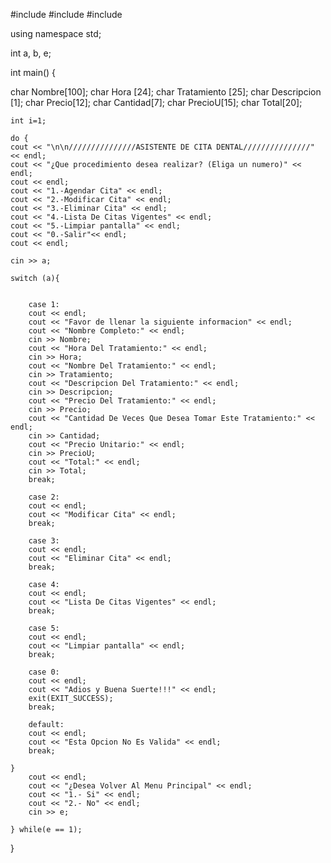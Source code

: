 #include <iostream>
#include <cstdlib>
#include <string>

using namespace std;

int a, b, e;

int main()
{

   char Nombre[100];
   char Hora [24];
   char Tratamiento [25];
   char Descripcion [1];
   char Precio[12];
   char Cantidad[7];
   char PrecioU[15];
   char Total[20];


    int i=1;
    
    do {
    cout << "\n\n///////////////ASISTENTE DE CITA DENTAL///////////////" << endl;
    cout << "¿Que procedimiento desea realizar? (Eliga un numero)" << endl;
    cout << endl;
    cout << "1.-Agendar Cita" << endl;
    cout << "2.-Modificar Cita" << endl;
    cout << "3.-Eliminar Cita" << endl;
    cout << "4.-Lista De Citas Vigentes" << endl;
    cout << "5.-Limpiar pantalla" << endl;
    cout << "0.-Salir"<< endl;
    cout << endl;

    cin >> a;

    switch (a){


        case 1:
        cout << endl;
        cout << "Favor de llenar la siguiente informacion" << endl;
        cout << "Nombre Completo:" << endl;
        cin >> Nombre;
        cout << "Hora Del Tratamiento:" << endl;
        cin >> Hora;
        cout << "Nombre Del Tratamiento:" << endl;
        cin >> Tratamiento;
        cout << "Descripcion Del Tratamiento:" << endl;
        cin >> Descripcion;
        cout << "Precio Del Tratamiento:" << endl;
        cin >> Precio;
        cout << "Cantidad De Veces Que Desea Tomar Este Tratamiento:" << endl;
        cin >> Cantidad; 
        cout << "Precio Unitario:" << endl;
        cin >> PrecioU;
        cout << "Total:" << endl;
        cin >> Total;
        break;
        
        case 2:
        cout << endl;
        cout << "Modificar Cita" << endl;
        break; 
        
        case 3:
        cout << endl;
        cout << "Eliminar Cita" << endl;
        break; 
        
        case 4:
        cout << endl;
        cout << "Lista De Citas Vigentes" << endl;
        break; 
        
        case 5:
        cout << endl;
        cout << "Limpiar pantalla" << endl;
        break; 
        
        case 0:
        cout << endl;
        cout << "Adios y Buena Suerte!!!" << endl;
        exit(EXIT_SUCCESS);
        break;

        default:
        cout << endl;
        cout << "Esta Opcion No Es Valida" << endl;
        break;

    }   
        cout << endl;
        cout << "¿Desea Volver Al Menu Principal" << endl;
		cout << "1.- Si" << endl;
		cout << "2.- No" << endl;
		cin >> e;
        
    } while(e == 1);
}   
